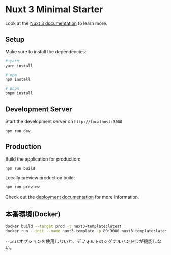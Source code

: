 # Nuxt 3 Minimal Starter

Look at the [Nuxt 3 documentation](https://nuxt.com/docs/getting-started/introduction) to learn more.

## Setup

Make sure to install the dependencies:

```bash
# yarn
yarn install

# npm
npm install

# pnpm
pnpm install
```

## Development Server

Start the development server on `http://localhost:3000`

```bash
npm run dev
```

## Production

Build the application for production:

```bash
npm run build
```

Locally preview production build:

```bash
npm run preview
```

Check out the [deployment documentation](https://nuxt.com/docs/getting-started/deployment) for more information.

## 本番環境(Docker)

```bash
docker build --target prod -t nuxt3-template:latest .
docker run --init --name nuxt3-template -p 80:3000 nuxt3-template:latest
```

`--init`オプションを使用しないと、デフォルトのシグナルハンドラが機能しない。
